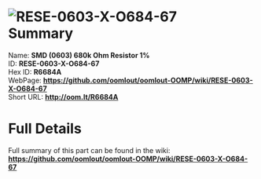 
![RESE-0603-X-O684-67](https://github.com/oomlout/oomlout-OOMP/blob/master/parts/RESE-0603-X-O684-67/RESE-0603-X-O684-67_420.jpg)   
Summary
=================
  
Name: __SMD (0603) 680k Ohm Resistor 1%__    
ID: __RESE-0603-X-O684-67__   
Hex ID: __R6684A__   
WebPage: __https://github.com/oomlout/oomlout-OOMP/wiki/RESE-0603-X-O684-67__   
Short URL: __http://oom.lt/R6684A__   

Full Details
==========================
Full summary of this part can be found in the wiki:   
__https://github.com/oomlout/oomlout-OOMP/wiki/RESE-0603-X-O684-67__    

